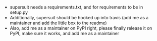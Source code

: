 * supersuit needs a requirements.txt, and for requirements to be in setup.py
* Additionally, supersuit should be hooked up into travis (add me as a maintainer and add the little box to the readme)
* Also, add me as a maintainer on PyPI right, please finally release it on PyPI, make sure it works, and add me as a maintainer
